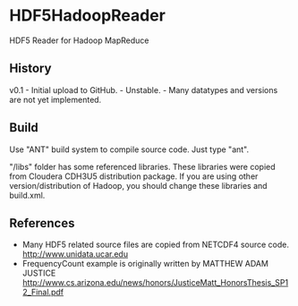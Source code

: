 HDF5HadoopReader
================

HDF5 Reader for Hadoop MapReduce

History
-------

v0.1 - Initial upload to GitHub. 
     - Unstable.
     - Many datatypes and versions are not yet implemented.


Build
-----

Use "ANT" build system to compile source code.
Just type "ant".

"/libs" folder has some referenced libraries. These libraries were copied from Cloudera CDH3U5 distribution package. If you are using other version/distribution of Hadoop, you should change these libraries and build.xml.

References
----------

- Many HDF5 related source files are copied from NETCDF4 source code.
http://www.unidata.ucar.edu
- FrequencyCount example is originally written by MATTHEW ADAM JUSTICE
http://www.cs.arizona.edu/news/honors/JusticeMatt_HonorsThesis_SP12_Final.pdf
